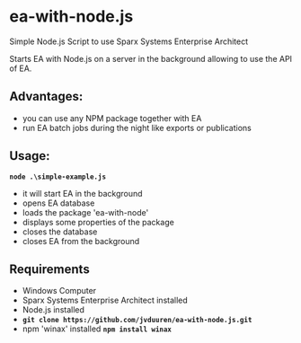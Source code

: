 # ea-with-node.js
Simple Node.js Script to use Sparx Systems Enterprise Architect

Starts EA with Node.js on a server in the background allowing to use the API of EA.

## Advantages:
- you can use any NPM package together with EA
- run EA batch jobs during the night like exports or publications

## Usage:
**`node .\simple-example.js`**

- it will start EA in the background
- opens EA database
- loads the package 'ea-with-node'
- displays some properties of the package
- closes the database
- closes EA from the background

## Requirements
- Windows Computer
- Sparx Systems Enterprise Architect installed
- Node.js installed
- **`git clone https://github.com/jvduuren/ea-with-node.js.git`**
- npm 'winax' installed 
  **`npm install winax`**


